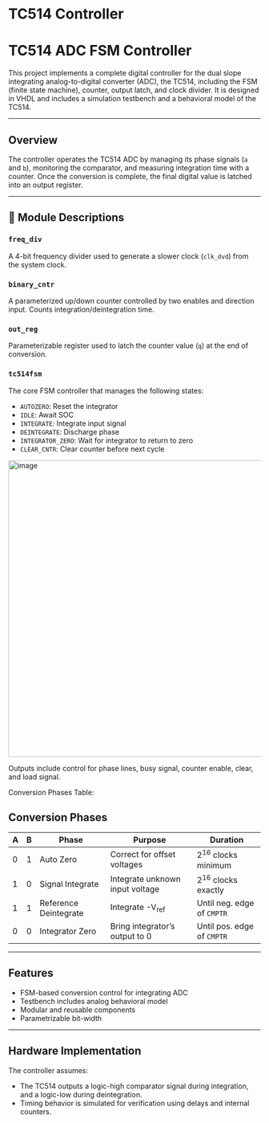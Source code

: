 # TC514 Controller

# TC514 ADC FSM Controller

This project implements a complete digital controller for the dual slope integrating analog-to-digital converter (ADC), the TC514, including the FSM (finite state machine), counter, output latch, and clock divider. It is designed in VHDL and includes a simulation testbench and a behavioral model of the TC514.

---

## Overview

The controller operates the TC514 ADC by managing its phase signals (`a` and `b`), monitoring the comparator, and measuring integration time with a counter. Once the conversion is complete, the final digital value is latched into an output register.

---

## 🧱 Module Descriptions

### `freq_div`
A 4-bit frequency divider used to generate a slower clock (`clk_dvd`) from the system clock.

### `binary_cntr`
A parameterized up/down counter controlled by two enables and direction input. Counts integration/deintegration time.

### `out_reg`
Parameterizable register used to latch the counter value (`q`) at the end of conversion.

### `tc514fsm`
The core FSM controller that manages the following states:
- `AUTOZERO`: Reset the integrator
- `IDLE`: Await SOC
- `INTEGRATE`: Integrate input signal
- `DEINTEGRATE`: Discharge phase
- `INTEGRATOR_ZERO`: Wait for integrator to return to zero
- `CLEAR_CNTR`: Clear counter before next cycle

<img width="574" height="591" alt="image" src="https://github.com/user-attachments/assets/506cd705-f07f-49ff-bf67-7765127e03f6" />


Outputs include control for phase lines, busy signal, counter enable, clear, and load signal.

Conversion Phases Table:
## Conversion Phases

| A | B | Phase              | Purpose                                | Duration                         |
|---|---|--------------------|----------------------------------------|----------------------------------|
| 0 | 1 | Auto Zero          | Correct for offset voltages            | 2<sup>16</sup> clocks minimum    |
| 1 | 0 | Signal Integrate   | Integrate unknown input voltage        | 2<sup>16</sup> clocks exactly    |
| 1 | 1 | Reference Deintegrate | Integrate -V<sub>ref</sub>          | Until neg. edge of `CMPTR`       |
| 0 | 0 | Integrator Zero    | Bring integrator’s output to 0         | Until pos. edge of `CMPTR`       |

---

## Features

- FSM-based conversion control for integrating ADC
- Testbench includes analog behavioral model
- Modular and reusable components
- Parametrizable bit-width 
---

## Hardware Implementation

The controller assumes:
- The TC514 outputs a logic-high comparator signal during integration, and a logic-low during deintegration.
- Timing behavior is simulated for verification using delays and internal counters.
